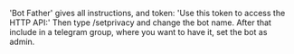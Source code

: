 'Bot Father' gives all instructions, and token: 'Use this token to access the HTTP API:'
Then type /setprivacy and change the bot name. After that include in a telegram group, where you want to have it, set the bot as admin.
